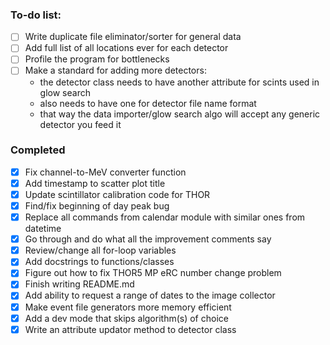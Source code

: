 ### To-do list:
- [ ] Write duplicate file eliminator/sorter for general data
- [ ] Add full list of all locations ever for each detector
- [ ] Profile the program for bottlenecks
- [ ] Make a standard for adding more detectors:
  - the detector class needs to have another attribute for scints used in glow search
  - also needs to have one for detector file name format
  - that way the data importer/glow search algo will accept any generic detector you feed it

### Completed
- [x] Fix channel-to-MeV converter function
- [x] Add timestamp to scatter plot title
- [x] Update scintillator calibration code for THOR
- [x] Find/fix beginning of day peak bug 
- [x] Replace all commands from calendar module with similar ones from datetime
- [x] Go through and do what all the improvement comments say
- [x] Review/change all for-loop variables 
- [x] Add docstrings to functions/classes
- [x] Figure out how to fix THOR5 MP eRC number change problem
- [x] Finish writing README.md
- [x] Add ability to request a range of dates to the image collector
- [x] Make event file generators more memory efficient
- [x] Add a dev mode that skips algorithm(s) of choice
- [x] Write an attribute updator method to detector class